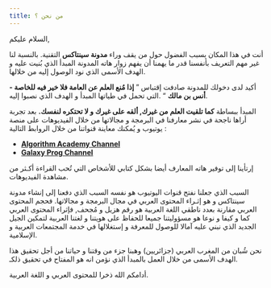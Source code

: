 ```yaml
---
title: من نحن ؟
---
```


السلام عليكم,

أنت في هذا المكان بسبب الفضول حول من يقف وراء **مدونة سينتاكس** التقنية. بالنسبة لنا غير مهم التعريف بأنفسنا قدر ما يهمنا أن يفهم زوار هاته المدونة المبدأ الذي بُنيت عليه و الهدف الأسمى الذي نود الوصول إليه من خلالها.

أكيد لدى دخولك للمدونة صادفت إقتباس &rdquo; **إذا مُنع العلم عن العامة فلا خير فيه للخاصة - أنس بن مالك** &ldquo; .التي تحمل في طياتها المبدأ و الهدف الذي نصبوا إليه.

المبدأ ببساطة **كما تلقيت العلم من غيرك, ألقه على غيرك و لا تحتكره لنفسك.** بعد تجربة أراها ناجحة في نشر معارفنا في البرمجة و مجالاتها من خلال الفيديوهات على منصة يوتيوب و يُمكنك معاينة قنواتنا من خلال الروابط التالية :

- [**Algorithm Academy Channel**](https://www.youtube.com/c/algorithmCoding/)
- [**Galaxy Prog Channel**](https://www.youtube.com/channel/UC03jVHQxJ-4dWJ97mPPZ_pQ/)

إرتأينا إلى توفير هاته المعارف أيضا بشكل كتابي للأشخاص التي تُحب القراءة أكـثر من مشاهدة الفيديوهات.

السبب الذي جعلنا نفتح قنوات اليوتيوب هو نفسه السبب الذي دفعنا إلى إنشاء مدونة سينتاكس و هو إثـراء المحتوى العربي في مجال البرمجة و مجالاتها. فحجم المحتوى العربي مقارنة بعدد ناطقي اللغة العربية هو رقم هزيل و مُجحف, فإثراء المحتوى العربي كما و كيفا و نوعا هو مسؤوليتنا جميعا للحفاظ على هويتنا و لغتنا العربية لتمكين الجيل الجديد الذي نبني عليه آمالا للوصول للمعرفة و إستغلالها في خدمة المجتمعات العربية و الإسلامية.

نحن شُبان من المغرب العربي (جزائريين) وهبنا جزء من وقتنا و حياتنا من أجل تحقيق هذا الهدف الأسمى من خلال العمل بالمبدأ الذي نؤمن انه هو المفتاح في تحقيق ذلكـ.

أدامكم الله ذخرا للمحتوى العربي و اللغة العربية.
